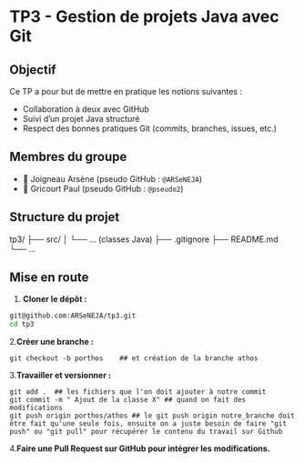 # TP3 - Gestion de projets Java avec Git

## Objectif

Ce TP a pour but de mettre en pratique les notions suivantes :
- Collaboration à deux avec GitHub
- Suivi d’un projet Java structuré
- Respect des bonnes pratiques Git (commits, branches, issues, etc.)

## Membres du groupe

- 🧑 Joigneau Arsène (pseudo GitHub : `@ARSeNEJA`)
- 🧑 Gricourt Paul (pseudo GitHub : `@pseudo2`)

## Structure du projet
tp3/ ├── src/ 
     │ 
     └── ... (classes Java) 
     ├── .gitignore 
     ├── README.md 
     └── ...

## Mise en route

1. **Cloner le dépôt :**

```bash
git@github.com:ARSeNEJA/tp3.git
cd tp3
```
2.**Créer une branche :**

```
git checkout -b porthos    ## et création de la branche athos
```

3.**Travailler et versionner :**

```
git add .  ## les fichiers que l'on doit ajouter à notre commit
git commit -m " Ajout de la classe X" ## quand on fait des modifications
git push origin porthos/athos ## le git push origin notre_branche doit être fait qu'une seule fois, ensuite on a juste besoin de faire "git push" ou "git pull" pour récupérer le contenu du travail sur Github
```

4.**Faire une Pull Request sur GitHub pour intégrer les modifications.**





